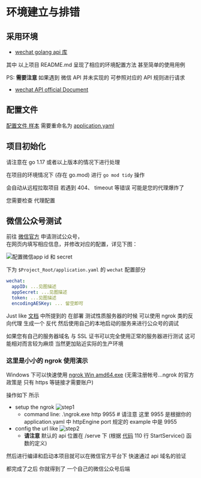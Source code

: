 # 环境建立与排错

## 采用环境

- [wechat golang api 库](https://github.com/silenceper/wechat)

其中 以上项目 README.md 呈现了相应的环境配置方法 甚至简单的使用用例

PS: **需要注意** 如果遇到 微信 API 并未实现的 可参照对应的 API 规则进行请求

- [wechat API official Document](https://developers.weixin.qq.com/doc/offiaccount/Getting_Started/Overview.html)

## 配置文件

[配置文件 样本](../application.example.yaml)
需要重命名为 [application.yaml](../application.yaml)

## 项目初始化 

请注意在 go 1.17 或者以上版本的情况下进行处理

在项目的环境情况下 (存在 go.mod) 进行 `go mod tidy` 操作 

会自动从远程拉取项目 若遇到 404、 timeout 等错误 可能是您的代理爆炸了

您需要检查 代理配置 


## 微信公众号测试

前往 [微信官方](https://mp.weixin.qq.com/debug/cgi-bin/sandbox?t=sandbox/login) 申请测试公众号，  
在网页内填写相应信息，并修改对应的配置，详见下图：  

![配置微信app id 和 secret](./img/wx_app_url_token_conf.png)  

下为 `$Project_Root/application.yaml` 的 `wechat` 配置部分  
```yaml
wechat:
  appID: ...见图描述
  appSecret: ...见图描述
  token: ...见图描述
  encodingAESKey: ... 留空即可
```

Just like [文档](https://silenceper.com/wechat/officialaccount/start.html) 中所提到的
在部署 测试性质服务器的时候 可以使用 ngrok 类的反向代理 生成一个 反代 然后使用自己的本地启动的服务来进行公众号的调试

如果您有自己的服务器域名 与 SSL 证书可以完全使用正常的服务器进行测试 这可能相对而言较为麻烦 当然更加贴近实际的生产环境

### 这里是小小的 ngrok 使用演示 

Windows 下可以快速使用 [ngrok Win amd64.exe](https://bin.equinox.io/c/4VmDzA7iaHb/ngrok-stable-windows-amd64.zip) (无需注册帐号...ngrok 的官方政策是 只有 https 等链接才需要账户) 

操作如下 所示

- setup the ngrok ![step1](img/ngrok_conf.png)
  - command line: .\ngrok.exe http 9955 # 请注意 这里 9955 是根据你的 application.yaml 中 httpEngine port 规定的 example 中是 9955
- config the url like ![step2](img/url_and_token.png)
  - **请注意** 默认的 api 位置在 /serve 下 (根据 [代码](https://github.com/hduhelp/wechat-template/blob/58819b1250368716726054648fb1a9235811c194/server/server.go#L92) 110 行 StartService() 函数的定义)

然后进行编译和启动本项目就可以在微信官方平台下 快速通过 api 域名的验证

都完成了之后 你就得到了 一个自己的微信公众号后端







